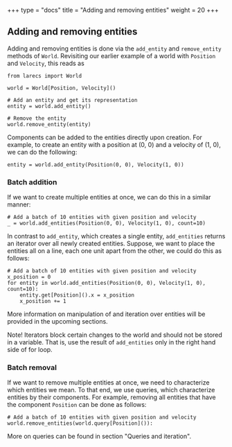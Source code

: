 +++
type = "docs"
title = "Adding and removing entities"
weight = 20
+++

## Adding and removing entities

Adding and removing entities is done via the `add_entity`
and `remove_entity` methods of `World`. Revisiting
our earlier example of a world with `Position` and 
`Velocity`, this reads as

```mojo {doctest="guide_add_remove_entities" global=true, hide=true}
from larecs import World
```

```mojo {doctest="guide_add_remove_entities"}
world = World[Position, Velocity]()

# Add an entity and get its representation
entity = world.add_entity()

# Remove the entity
world.remove_entity(entity)
```

Components can be added to the entities directly
upon creation. For example, to create an entity 
with a position at (0, 0) and a velocity of (1, 0),
we can do the following:

```{doctest="guide_add_remove_entities"}
entity = world.add_entity(Position(0, 0), Velocity(1, 0))
```

### Batch addition

If we want to create multiple entities at once, 
we can do this in a similar manner:

```mojo {doctest="guide_add_remove_entities"}
# Add a batch of 10 entities with given position and velocity
_ = world.add_entities(Position(0, 0), Velocity(1, 0), count=10)
```

In contrast to `add_entity`, which creates a single entity, 
`add_entities` returns an iterator over all newly created 
entities. Suppose, we want to place the entities all on 
a line, each one unit apart from the other, we could do this 
as follows:

```mojo {doctest="guide_add_remove_entities"}
# Add a batch of 10 entities with given position and velocity
x_position = 0
for entity in world.add_entities(Position(0, 0), Velocity(1, 0), count=10):
    entity.get[Position]().x = x_position
    x_position += 1
```

More information on manipulation of and iteration over entities 
will be provided in the upcoming sections.

Note! Iterators block certain changes to the world and should not
be stored in a variable. That is, use the result of `add_entities` 
only in the right hand side of for loop.

### Batch removal

If we want to remove multiple entities at once, 
we need to characterize which entities we mean. To that 
end, we use queries, which characterize entities
by their components. For example, removing all
entities that have the component `Position`
can be done as follows:

```mojo {doctest="guide_add_remove_entities"}
# Add a batch of 10 entities with given position and velocity
world.remove_entities(world.query[Position]()):
```

More on queries can be found in section "Queries and iteration".